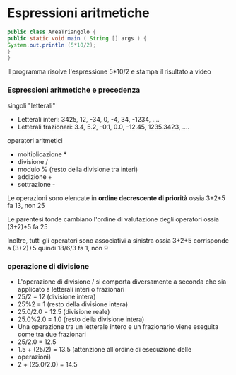 # Espressioni aritmetiche


```java
public class AreaTriangolo {
public static void main ( String [] args ) {
System.out.println (5*10/2);
}
}
```

Il programma risolve l'espressione 5*10/2 e stampa il risultato a video


### Espressioni aritmetiche e precedenza

singoli "letterali"

* Letterali interi: 3425, 12, -34, 0, -4, 34, -1234, ....
* Letterali frazionari: 3.4, 5.2, -0.1, 0.0, -12.45, 1235.3423, ....

operatori aritmetici

* moltiplicazione *
* divisione /
* modulo % (resto della divisione tra interi)
* addizione +
* sottrazione -

Le operazioni sono elencate in **ordine decrescente di priorità** ossia 3+2*5 fa 13, non 25

Le parentesi tonde cambiano l'ordine di valutazione degli operatori ossia (3+2)*5 fa 25

Inoltre, tutti gli operatori sono associativi a sinistra ossia 3+2+5 corrisponde a (3+2)+5 quindi 18/6/3 fa 1, non 9

### operazione di divisione

* L'operazione di divisione / si comporta diversamente a seconda che sia applicato a letterali interi o frazionari
* 25/2 = 12 (divisione intera)
* 25%2 = 1 (resto della divisione intera)
* 25.0/2.0 = 12.5 (divisione reale)
* 25.0%2.0 = 1.0 (resto della divisione intera)
* Una operazione tra un letterale intero e un frazionario viene eseguita come tra due frazionari
* 25/2.0 = 12.5
* 1.5 + (25/2) = 13.5 (attenzione all'ordine di esecuzione delle
* operazioni)
* 2 + (25.0/2.0) = 14.5
